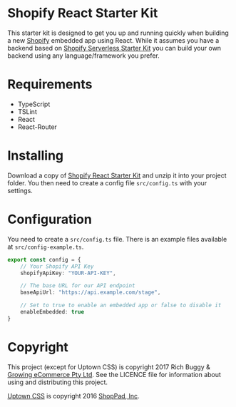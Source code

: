 # Shopify React Starter Kit
This starter kit is designed to get you up and running quickly when building a new [Shopify](https://www.shopify.com/?ref=growingecommerce) embedded app using React. While it assumes you have a backend based on [Shopify Serverless Starter Kit](https://github.com/buggy/shopify-serverless-starter) you can build your own backend using any language/framework you prefer.

# Requirements

* TypeScript
* TSLint
* React
* React-Router

# Installing
Download a copy of [Shopify React Starter Kit](https://github.com/buggy/shopify-react-starter/archive/master.zip) and unzip it into your project folder. You then need to create a config file `src/config.ts` with your settings.

# Configuration
You need to create a `src/config.ts` file. There is an example files available at `src/config-example.ts`.

```typescript
export const config = {
    // Your Shopify API Key
    shopifyApiKey: "YOUR-API-KEY",

    // The base URL for our API endpoint
    baseApiUrl: "https://api.example.com/stage",

    // Set to true to enable an embedded app or false to disable it
    enableEmbedded: true
}
```

# Copyright
This project (except for Uptown CSS) is copyright 2017 Rich Buggy & [Growing eCommerce Pty Ltd](http://www.growingecommerce.com). See the LICENCE file for information about using and distributing this project.

[Uptown CSS](http://www.uptowncss.com/) is copyright 2016 [ShopPad, Inc](http://www.shoppad.com/).
